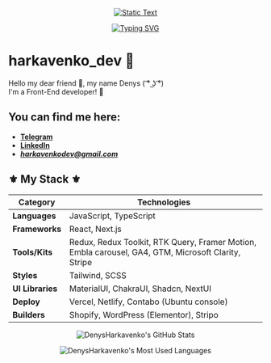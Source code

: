 <p align="center">
  <a href="https://git.io/typing-svg">
    <img src="https://readme-typing-svg.demolab.com?font=Fira+Code&size=28&duration=1&pause=100000&color=628FDB&center=true&vCenter=true&width=435&lines=Denys+Harkavenko" alt="Static Text" />
  </a>
</p>

<p align="center">
  <a href="https://git.io/typing-svg">
    <img src="https://readme-typing-svg.demolab.com?font=Fira+Code&pause=1000&color=38BDAE&center=true&vCenter=true&width=435&lines=Front-end+web+and+app+developer;3%2B+years+of+development" alt="Typing SVG" />
  </a>
</p>

# harkavenko_dev 🤖

Hello my dear friend 👋, my name Denys ( ͡° ͜ʖ ͡°)<br/>
I'm a Front-End developer! 🥰

## You can find me here:

- **[Telegram](https://t.me/de0nn1s)** <br/>
- **[LinkedIn](https://www.linkedin.com/in/denys-harkavenko-52234a251/)** <br/>
- ***harkavenkodev@gmail.com***

## ⚜️ My Stack ⚜️

| **Category**      | **Technologies**                                                                                                                                               |
|--------------------|---------------------------------------------------------------------------------------------------------------------------------------------------------------|
| **Languages**      | JavaScript, TypeScript                                                                                                                                       |
| **Frameworks**     | React, Next.js                                                                                                                                               |
| **Tools/Kits**     | Redux, Redux Toolkit, RTK Query, Framer Motion, Embla carousel, GA4, GTM, Microsoft Clarity, Stripe                                                          |
| **Styles**         | Tailwind, SCSS                                                                                                                                               |
| **UI Libraries**   | MaterialUI, ChakraUI, Shadcn, NextUI                                                                                                                         |
| **Deploy**         | Vercel, Netlify, Contabo (Ubuntu console)                                                                                                                    |
| **Builders**       | Shopify, WordPress (Elementor), Stripo                                                                                                                       |

<p align="center">
  <img src="https://github-readme-stats.vercel.app/api?username=DenysHarkavenko&theme=tokyonight&show_icons=true&hide_border=true&count_private=true" alt="DenysHarkavenko's GitHub Stats" />
</p>
<p align="center">
<img src="https://github-readme-stats.vercel.app/api/top-langs/?username=DenysHarkavenko&theme=tokyonight&show_icons=true&hide_border=true&layout=compact" alt="DenysHarkavenko's Most Used Languages" />
</p>


<!-- <table width="100%">
  <tr>
    <td align="left">
      <img src="https://github-readme-stats.vercel.app/api?username=DenysHarkavenko&theme=tokyonight&show_icons=true&hide_border=true&count_private=true" alt="DenysHarkavenko's GitHub Stats" />
    </td>
    <td align="right">
      <img src="https://github-readme-stats.vercel.app/api/top-langs/?username=DenysHarkavenko&theme=tokyonight&show_icons=true&hide_border=true&layout=compact" alt="DenysHarkavenko's Most Used Languages" />
    </td>
  </tr>
</table> -->
